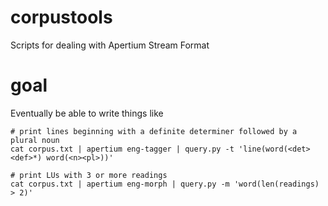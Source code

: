 # corpustools
Scripts for dealing with Apertium Stream Format

# goal

Eventually be able to write things like

```
# print lines beginning with a definite determiner followed by a plural noun
cat corpus.txt | apertium eng-tagger | query.py -t 'line(word(<det><def>*) word(<n><pl>))'

# print LUs with 3 or more readings
cat corpus.txt | apertium eng-morph | query.py -m 'word(len(readings) > 2)'
